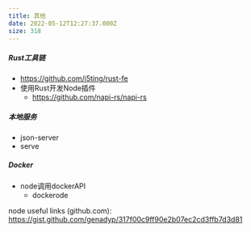 ```yaml
---
title: 其他
date: 2022-05-12T12:27:37.000Z
size: 318
---
```

##### Rust工具链

- https://github.com/i5ting/rust-fe
- 使用Rust开发Node插件
  - https://github.com/napi-rs/napi-rs

##### 本地服务

- json-server
- serve

##### Docker

- node调用dockerAPI
  - dockerode



node useful links (github.com): https://gist.github.com/genadyp/317f00c9ff90e2b07ec2cd3ffb7d3d81

